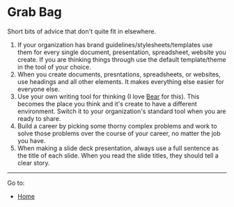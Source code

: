 # Grab Bag

Short bits of advice that don't quite fit in elsewhere.

1. If your organization has brand guidelines/stylesheets/templates use them for every single document, presentation, spreadsheet, website you create.  If you are thinking things through use the default template/theme in the tool of your choice.
2. When you create documents, presntations, spreadsheets, or websites, use headings and all other elements. It makes everything else easier for everyone else.
3. Use your own writing tool for thinking (I love [Bear](https://bear.app) for this).  This becomes the place you think and it's create to have a different environment.  Switch it to your organization's standard tool when you are ready to share.
4. Build a career by picking some thorny complex problems and work to solve those problems over the course of your career, no matter the job you have.
5. When making a slide deck presentation, always use a full sentence as the title of each slide. When you read the slide titles, they should tell a clear story. 

---
Go to:
- [Home](../README.md)
